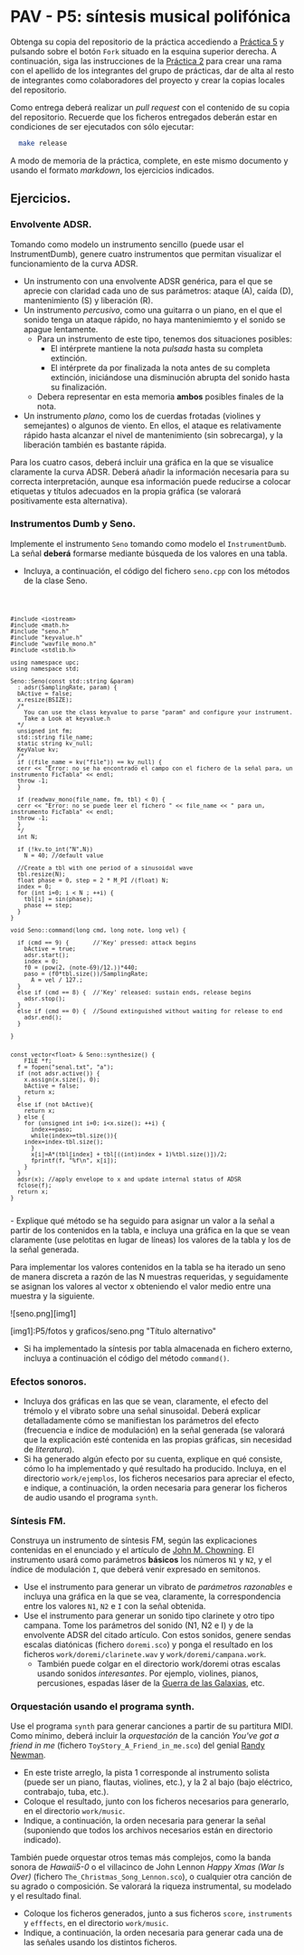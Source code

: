 PAV - P5: síntesis musical polifónica
=====================================

Obtenga su copia del repositorio de la práctica accediendo a [Práctica 5](https://github.com/albino-pav/P5) 
y pulsando sobre el botón `Fork` situado en la esquina superior derecha. A continuación, siga las
instrucciones de la [Práctica 2](https://github.com/albino-pav/P2) para crear una rama con el apellido de
los integrantes del grupo de prácticas, dar de alta al resto de integrantes como colaboradores del proyecto
y crear la copias locales del repositorio.

Como entrega deberá realizar un *pull request* con el contenido de su copia del repositorio. Recuerde que
los ficheros entregados deberán estar en condiciones de ser ejecutados con sólo ejecutar:

~~~~~~~~~~~~~~~~~~~~~~~~~~~~~~~~~~~~~~~~~~~~~~~~~~~~~.sh
  make release
~~~~~~~~~~~~~~~~~~~~~~~~~~~~~~~~~~~~~~~~~~~~~~~~~~~~~

A modo de memoria de la práctica, complete, en este mismo documento y usando el formato *markdown*, los
ejercicios indicados.

Ejercicios.
-----------

### Envolvente ADSR.

Tomando como modelo un instrumento sencillo (puede usar el InstrumentDumb), genere cuatro instrumentos que
permitan visualizar el funcionamiento de la curva ADSR.

* Un instrumento con una envolvente ADSR genérica, para el que se aprecie con claridad cada uno de sus
  parámetros: ataque (A), caída (D), mantenimiento (S) y liberación (R).
* Un instrumento *percusivo*, como una guitarra o un piano, en el que el sonido tenga un ataque rápido, no
  haya mantenimiemto y el sonido se apague lentamente.
  - Para un instrumento de este tipo, tenemos dos situaciones posibles:
    * El intérprete mantiene la nota *pulsada* hasta su completa extinción.
    * El intérprete da por finalizada la nota antes de su completa extinción, iniciándose una disminución
	  abrupta del sonido hasta su finalización.
  - Debera representar en esta memoria **ambos** posibles finales de la nota.
* Un instrumento *plano*, como los de cuerdas frotadas (violines y semejantes) o algunos de viento. En
  ellos, el ataque es relativamente rápido hasta alcanzar el nivel de mantenimiento (sin sobrecarga), y la
  liberación también es bastante rápida.

Para los cuatro casos, deberá incluir una gráfica en la que se visualice claramente la curva ADSR. Deberá
añadir la información necesaria para su correcta interpretación, aunque esa información puede reducirse a
colocar etiquetas y títulos adecuados en la propia gráfica (se valorará positivamente esta alternativa).

### Instrumentos Dumb y Seno.

Implemente el instrumento `Seno` tomando como modelo el `InstrumentDumb`. La señal **deberá** formarse
mediante búsqueda de los valores en una tabla.

- Incluya, a continuación, el código del fichero `seno.cpp` con los métodos de la clase Seno.
<code>
	
	#include <iostream>
	#include <math.h>
	#include "seno.h"
	#include "keyvalue.h"
	#include "wavfile_mono.h"
	#include <stdlib.h>

	using namespace upc;
	using namespace std;

	Seno::Seno(const std::string &param) 
	  : adsr(SamplingRate, param) {
	  bActive = false;
	  x.resize(BSIZE);
	  /*
	    You can use the class keyvalue to parse "param" and configure your instrument.
	    Take a Look at keyvalue.h    
	  */
	  unsigned int fm;
	  std::string file_name;
	  static string kv_null;
	  KeyValue kv;
	  /*
	  if ((file_name = kv("file")) == kv_null) {
	  cerr << "Error: no se ha encontrado el campo con el fichero de la señal para, un instrumento FicTabla" << endl;
	  throw -1;
	  }

	  if (readwav_mono(file_name, fm, tbl) < 0) {
	  cerr << "Error: no se puede leer el fichero " << file_name << " para un, instrumento FicTabla" << endl;
	  throw -1;
	  }
	  */
	  int N;

	  if (!kv.to_int("N",N))
	    N = 40; //default value

	  //Create a tbl with one period of a sinusoidal wave
	  tbl.resize(N);
	  float phase = 0, step = 2 * M_PI /(float) N;
	  index = 0;
	  for (int i=0; i < N ; ++i) {
	    tbl[i] = sin(phase);
	    phase += step;
	  }
	}

	void Seno::command(long cmd, long note, long vel) {

	  if (cmd == 9) {		//'Key' pressed: attack begins
	    bActive = true;
	    adsr.start();
	    index = 0;
	    f0 = (pow(2, (note-69)/12.))*440;
	    paso = (f0*tbl.size())/SamplingRate;
		  A = vel / 127.;
	  }
	  else if (cmd == 8) {	//'Key' released: sustain ends, release begins
	    adsr.stop();
	  }
	  else if (cmd == 0) {	//Sound extinguished without waiting for release to end
	    adsr.end();
	  }

	}


	const vector<float> & Seno::synthesize() {
	    FILE *f;
	  f = fopen("senal.txt", "a");
	  if (not adsr.active()) {
	    x.assign(x.size(), 0);
	    bActive = false;
	    return x;
	  }
	  else if (not bActive){
	    return x;
	  } else {
	    for (unsigned int i=0; i<x.size(); ++i) {
	      index+=paso;
	      while(index>=tbl.size()){
		index=index-tbl.size();
	      }
	      x[i]=A*(tbl[index] + tbl[((int)index + 1)%tbl.size()])/2;
	      fprintf(f, "%f\n", x[i]);
	    }
	  }
	  adsr(x); //apply envelope to x and update internal status of ADSR
	  fclose(f);
	  return x;
	}
</code>
- Explique qué método se ha seguido para asignar un valor a la señal a partir de los contenidos en la tabla,
  e incluya una gráfica en la que se vean claramente (use pelotitas en lugar de líneas) los valores de la
  tabla y los de la señal generada.
  
  Para implementar los valores contenidos en la tabla se ha iterado un seno de manera discreta a razón de las N muestras requeridas, y seguidamente se asignan los valores al vector x obteniendo el valor medio entre una muestra y la siguiente.
  
![seno.png][img1]

[img1]:P5/fotos y graficos/seno.png "Título alternativo"
  
- Si ha implementado la síntesis por tabla almacenada en fichero externo, incluya a continuación el código
  del método `command()`.

### Efectos sonoros.

- Incluya dos gráficas en las que se vean, claramente, el efecto del trémolo y el vibrato sobre una señal
  sinusoidal. Deberá explicar detalladamente cómo se manifiestan los parámetros del efecto (frecuencia e
  índice de modulación) en la señal generada (se valorará que la explicación esté contenida en las propias
  gráficas, sin necesidad de *literatura*).
- Si ha generado algún efecto por su cuenta, explique en qué consiste, cómo lo ha implementado y qué
  resultado ha producido. Incluya, en el directorio `work/ejemplos`, los ficheros necesarios para apreciar
  el efecto, e indique, a continuación, la orden necesaria para generar los ficheros de audio usando el
  programa `synth`.

### Síntesis FM.

Construya un instrumento de síntesis FM, según las explicaciones contenidas en el enunciado y el artículo
de [John M. Chowning](https://ccrma.stanford.edu/sites/default/files/user/jc/fm_synthesispaper-2.pdf). El
instrumento usará como parámetros **básicos** los números `N1` y `N2`, y el índice de modulación `I`, que
deberá venir expresado en semitonos.

- Use el instrumento para generar un vibrato de *parámetros razonables* e incluya una gráfica en la que se
  vea, claramente, la correspondencia entre los valores `N1`, `N2` e `I` con la señal obtenida.
- Use el instrumento para generar un sonido tipo clarinete y otro tipo campana. Tome los parámetros del
  sonido (N1, N2 e I) y de la envolvente ADSR del citado artículo. Con estos sonidos, genere sendas escalas
  diatónicas (fichero `doremi.sco`) y ponga el resultado en los ficheros `work/doremi/clarinete.wav` y
  `work/doremi/campana.work`.
  * También puede colgar en el directorio work/doremi otras escalas usando sonidos *interesantes*. Por
    ejemplo, violines, pianos, percusiones, espadas láser de la
	[Guerra de las Galaxias](https://www.starwars.com/), etc.

### Orquestación usando el programa synth.

Use el programa `synth` para generar canciones a partir de su partitura MIDI. Como mínimo, deberá incluir la
*orquestación* de la canción *You've got a friend in me* (fichero `ToyStory_A_Friend_in_me.sco`) del genial
[Randy Newman](https://open.spotify.com/artist/3HQyFCFFfJO3KKBlUfZsyW/about).

- En este triste arreglo, la pista 1 corresponde al instrumento solista (puede ser un piano, flautas,
  violines, etc.), y la 2 al bajo (bajo eléctrico, contrabajo, tuba, etc.).
- Coloque el resultado, junto con los ficheros necesarios para generarlo, en el directorio `work/music`.
- Indique, a continuación, la orden necesaria para generar la señal (suponiendo que todos los archivos
  necesarios están en directorio indicado).

También puede orquestar otros temas más complejos, como la banda sonora de *Hawaii5-0* o el villacinco de
John Lennon *Happy Xmas (War Is Over)* (fichero `The_Christmas_Song_Lennon.sco`), o cualquier otra canción
de su agrado o composición. Se valorará la riqueza instrumental, su modelado y el resultado final.
- Coloque los ficheros generados, junto a sus ficheros `score`, `instruments` y `efffects`, en el directorio
  `work/music`.
- Indique, a continuación, la orden necesaria para generar cada una de las señales usando los distintos
  ficheros.
